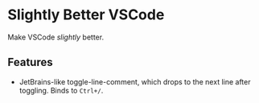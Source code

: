 # Slightly Better VSCode

Make VSCode _slightly_ better.

## Features

- JetBrains-like toggle-line-comment, which drops to the next line after toggling.
  Binds to `Ctrl+/`.